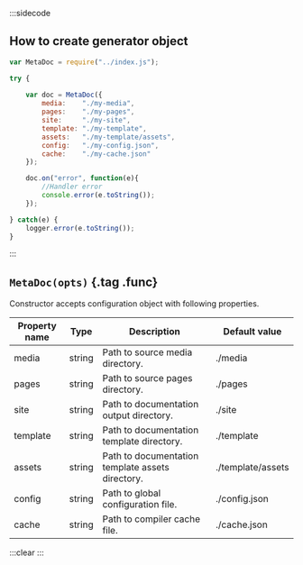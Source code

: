 :::sidecode
## How to create generator object

```javascript
var MetaDoc = require("../index.js");

try {
	
	var doc = MetaDoc({
		media:    "./my-media",
		pages:    "./my-pages",
		site:     "./my-site",
		template: "./my-template",
		assets:   "./my-template/assets",
		config:   "./my-config.json",
		cache:    "./my-cache.json"
	});

	doc.on("error", function(e){
		//Handler error
		console.error(e.toString());
	});

} catch(e) {
	logger.error(e.toString());
}
```
:::

## `MetaDoc(opts)` {.tag .func}

Constructor accepts configuration object with following properties.

| Property name | Type   | Description                                      | Default value     |
| ------------- | ------ | ------------------------------------------------ | ----------------- |
| media         | string | Path to source media directory.                  | ./media           |
| pages         | string | Path to source pages directory.                  | ./pages           |
| site          | string | Path to documentation output directory.          | ./site            |
| template      | string | Path to documentation template directory.        | ./template        |
| assets        | string | Path to documentation template assets directory. | ./template/assets |
| config        | string | Path to global configuration file.               | ./config.json     |
| cache         | string | Path to compiler cache file.                     | ./cache.json      |

:::clear :::
